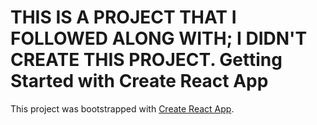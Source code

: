 # THIS IS A PROJECT THAT I FOLLOWED ALONG WITH; I DIDN'T CREATE THIS PROJECT. Getting Started with Create React App

This project was bootstrapped with [Create React App](https://github.com/facebook/create-react-app).


